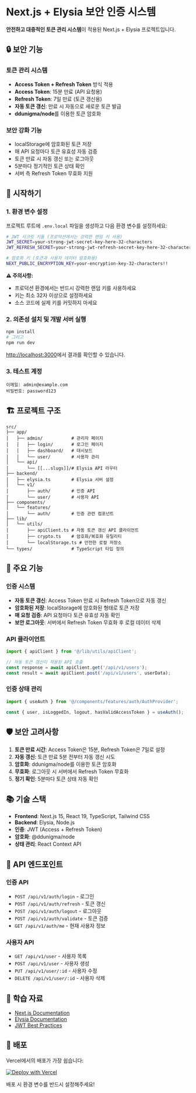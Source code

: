 # Next.js + Elysia 보안 인증 시스템

**안전하고 대중적인 토큰 관리 시스템**이 적용된 Next.js + Elysia 프로젝트입니다.

## 🔒 보안 기능

### 토큰 관리 시스템
- **Access Token + Refresh Token** 방식 적용
- **Access Token**: 15분 만료 (API 요청용)
- **Refresh Token**: 7일 만료 (토큰 갱신용)
- **자동 토큰 갱신**: 만료 시 자동으로 새로운 토큰 발급
- **ddunigma/node**를 이용한 토큰 암호화

### 보안 강화 기능
- localStorage에 암호화된 토큰 저장
- 매 API 요청마다 토큰 유효성 자동 검증
- 토큰 만료 시 자동 갱신 또는 로그아웃
- 5분마다 정기적인 토큰 상태 확인
- 서버 측 Refresh Token 무효화 지원

## 🚀 시작하기

### 1. 환경 변수 설정

프로젝트 루트에 `.env.local` 파일을 생성하고 다음 환경 변수를 설정하세요:

```bash
# JWT 시크릿 키들 (프로덕션에서는 강력한 랜덤 키 사용)
JWT_SECRET=your-strong-jwt-secret-key-here-32-characters
JWT_REFRESH_SECRET=your-strong-jwt-refresh-secret-key-here-32-characters

# 암호화 키 (토큰과 사용자 데이터 암호화용)
NEXT_PUBLIC_ENCRYPTION_KEY=your-encryption-key-32-characters!!
```

**⚠️ 주의사항:**
- 프로덕션 환경에서는 반드시 강력한 랜덤 키를 사용하세요
- 키는 최소 32자 이상으로 설정하세요
- 소스 코드에 실제 키를 커밋하지 마세요

### 2. 의존성 설치 및 개발 서버 실행

```bash
npm install
# 그리고
npm run dev
```

[http://localhost:3000](http://localhost:3000)에서 결과를 확인할 수 있습니다.

### 3. 테스트 계정

```
이메일: admin@example.com
비밀번호: password123
```

## 🏗️ 프로젝트 구조

```
src/
├── app/
│   ├── admin/           # 관리자 페이지
│   │   ├── login/       # 로그인 페이지
│   │   ├── dashboard/   # 대시보드
│   │   └── user/        # 사용자 관리
│   └── api/
│       └── [[...slugs]]/# Elysia API 라우터
├── backend/
│   ├── elysia.ts        # Elysia 서버 설정
│   └── v1/
│       ├── auth/        # 인증 API
│       └── user/        # 사용자 API
├── components/
│   └── features/
│       └── auth/        # 인증 관련 컴포넌트
├── lib/
│   └── utils/
│       ├── apiClient.ts # 자동 토큰 갱신 API 클라이언트
│       ├── crypto.ts    # 암호화/복호화 유틸리티
│       └── localStorage.ts # 안전한 로컬 저장소
└── types/               # TypeScript 타입 정의
```

## 🔧 주요 기능

### 인증 시스템
- **자동 토큰 갱신**: Access Token 만료 시 Refresh Token으로 자동 갱신
- **암호화된 저장**: localStorage에 암호화된 형태로 토큰 저장
- **매 요청 검증**: API 요청마다 토큰 유효성 자동 확인
- **보안 로그아웃**: 서버에서 Refresh Token 무효화 후 로컬 데이터 삭제

### API 클라이언트
```typescript
import { apiClient } from '@/lib/utils/apiClient';

// 자동 토큰 갱신이 적용된 API 호출
const response = await apiClient.get('/api/v1/users');
const result = await apiClient.post('/api/v1/users', userData);
```

### 인증 상태 관리
```typescript
import { useAuth } from '@/components/features/auth/AuthProvider';

const { user, isLoggedIn, logout, hasValidAccessToken } = useAuth();
```

## 🛡️ 보안 고려사항

1. **토큰 만료 시간**: Access Token은 15분, Refresh Token은 7일로 설정
2. **자동 갱신**: 토큰 만료 5분 전부터 자동 갱신 시도
3. **암호화**: ddunigma/node를 이용한 토큰 암호화
4. **무효화**: 로그아웃 시 서버에서 Refresh Token 무효화
5. **정기 확인**: 5분마다 토큰 상태 자동 확인

## 📚 기술 스택

- **Frontend**: Next.js 15, React 19, TypeScript, Tailwind CSS
- **Backend**: Elysia, Node.js
- **인증**: JWT (Access + Refresh Token)
- **암호화**: @ddunigma/node
- **상태 관리**: React Context API

## 🔄 API 엔드포인트

### 인증 API
- `POST /api/v1/auth/login` - 로그인
- `POST /api/v1/auth/refresh` - 토큰 갱신
- `POST /api/v1/auth/logout` - 로그아웃
- `POST /api/v1/auth/validate` - 토큰 검증
- `GET /api/v1/auth/me` - 현재 사용자 정보

### 사용자 API
- `GET /api/v1/user` - 사용자 목록
- `POST /api/v1/user` - 사용자 생성
- `PUT /api/v1/user/:id` - 사용자 수정
- `DELETE /api/v1/user/:id` - 사용자 삭제

## 📖 학습 자료

- [Next.js Documentation](https://nextjs.org/docs)
- [Elysia Documentation](https://elysiajs.com)
- [JWT Best Practices](https://auth0.com/blog/a-look-at-the-latest-draft-for-jwt-bcp/)

## 🚀 배포

Vercel에서의 배포가 가장 쉽습니다:

[![Deploy with Vercel](https://vercel.com/button)](https://vercel.com/new)

배포 시 환경 변수를 반드시 설정해주세요!
